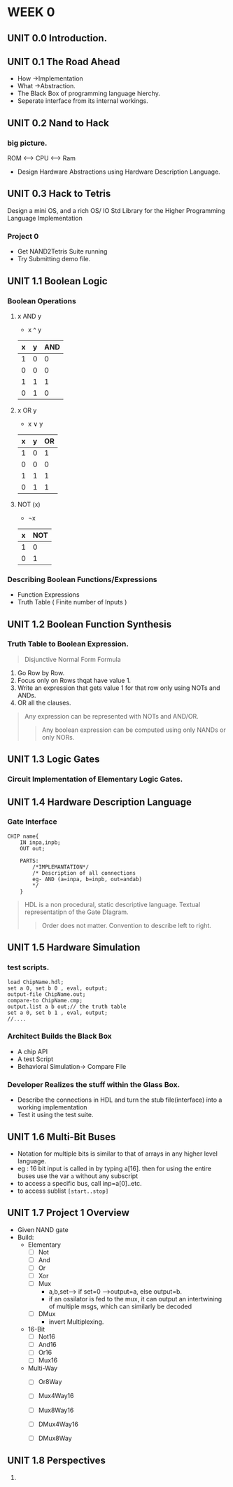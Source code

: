 # WEEK 0

## UNIT 0.0 Introduction.

## UNIT 0.1 The Road Ahead

+ How ->Implementation
+ What ->Abstraction.
+ The Black Box of programming language hierchy.
+ Seperate interface from its internal workings.
## UNIT 0.2 Nand to Hack

### big picture.
ROM <--> CPU <--> Ram
+ Design Hardware Abstractions using Hardware Description Language.
## UNIT 0.3 Hack to Tetris
Design a mini OS, and a rich OS/ IO Std Library for the Higher Programming Language Implementation
### Project 0
+ Get NAND2Tetris Suite running
+ Try Submitting demo file.

## UNIT 1.1 Boolean Logic

### Boolean Operations
1. x AND y
	+ x ^ y

	|x|y|AND|
	|---|---|---|
	|1|0|0|
	|0|0|0|
	|1|1|1|
	|0|1|0|
2. x OR y
	+ x ∨ y

	|x|y|OR|
	|---|---|---|
	|1|0|1|
	|0|0|0|
	|1|1|1|
	|0|1|1|
3.  NOT (x)
	+ ¬x

	|x|NOT|
	|---|---|
	|1|0|
	|0|1|

### Describing Boolean Functions/Expressions
+ Function Expressions
+ Truth Table ( Finite number of Inputs )

## UNIT 1.2 Boolean Function Synthesis

### Truth Table to Boolean Expression.
> Disjunctive Normal Form Formula
1. Go Row by Row.
2. Focus only on Rows thqat have value 1.
3. Write an expression that gets value 1 for that row only using NOTs and ANDs.
4. OR all the clauses.

>Any expression can be represented with NOTs and AND/OR.
>> Any boolean expression can be computed using only NANDs or only NORs.


## UNIT 1.3 Logic Gates

### Circuit Implementation of Elementary Logic Gates.

## UNIT 1.4 Hardware Description Language

### Gate Interface
```
CHIP name{
	IN inpa,inpb;
	OUT out;

	PARTS:
		/*IMPLEMANTATION*/
		/* Description of all connections
		eg- AND (a=inpa, b=inpb, out=andab)
		*/
	}

```
> HDL is a non procedural, static descriptive language. Textual representatipn of the Gate DIagram.
>> Order does not matter. Convention to describe left to right.

## UNIT 1.5 Hardware Simulation

### test scripts.
```
load ChipName.hdl;
set a 0, set b 0 , eval, output;
output-file ChipName.out;
compare-to ChipName.cmp;
output.list a b out;// the truth table
set a 0, set b 1 , eval, output;
//....
```
### Architect Builds the Black Box
+ A chip API
+ A test Script
+ Behavioral Simulation-> Compare FIle

### Developer Realizes the stuff within the Glass Box.
+ Describe the connections in HDL and turn the stub file(interface) into a working implementation
+ Test it using the test suite.


## UNIT 1.6 Multi-Bit Buses

+ Notation for multiple bits is similar to that of arrays in any higher level language.
+ eg : 16 bit input is called in by typing a[16]. then for using the entire buses use the var ```a``` without any subscript
+ to access a specific bus, call inp=a[0]..etc.
+ to access sublist ```[start..stop]```


## UNIT 1.7 Project 1 Overview

+ Given NAND gate
+ Build:
	+ Elementary
		+ [ ]  Not
		+ [ ]  And
		+ [ ]  Or
		+ [ ]  Xor
		+ [ ]  Mux
			+ a,b,set--> if set=0 -->output=a, else output=b.
			+ if an ossilator is fed to the mux, it can output an intertwining of multiple msgs, which can similarly be decoded
		+ [ ]  DMux
			+ invert Multiplexing.

	+ 16-Bit
		+ [ ] Not16
		+ [ ] And16
		+ [ ] Or16
		+ [ ] Mux16
	+ Multi-Way
		+ [ ] Or8Way
		+ [ ] Mux4Way16
		+ [ ] Mux8Way16
		+ [ ] DMux4Way16
		+ [ ] DMux8Way


## UNIT 1.8 Perspectives

1.















<!----------------->